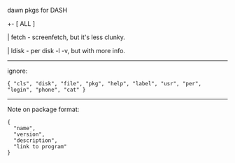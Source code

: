 dawn pkgs for DASH

+- [ ALL ]

| fetch - screenfetch, but it's less clunky.

| ldisk - per disk -l -v, but with more info.

---

ignore:

``
{
  "cls",
  "disk",
  "file",
  "pkg",
  "help",
  "label",
  "usr",
  "per",
  "login",
  "phone",
  "cat"
}
``

---

Note on package format:

```
{
  "name",
  "version",
  "description",
  "link to program"
}
```
